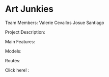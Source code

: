 # Art Junkies

Team Members:
              Valerie Cevallos
              Josue Santiago

Project Description:

Main Features:

Models:

Routes:

Click here! :

